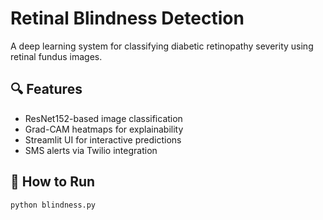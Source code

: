 # Retinal Blindness Detection

A deep learning system for classifying diabetic retinopathy severity using retinal fundus images.

## 🔍 Features
- ResNet152-based image classification
- Grad-CAM heatmaps for explainability
- Streamlit UI for interactive predictions
- SMS alerts via Twilio integration

## 🧪 How to Run
```bash
python blindness.py
